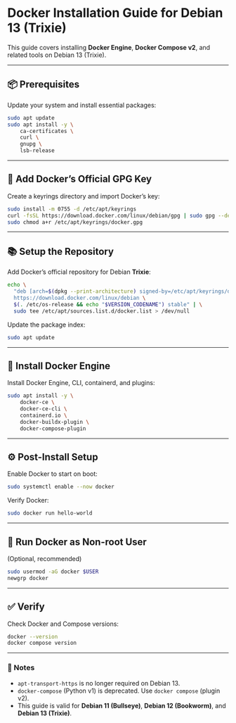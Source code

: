 # Docker Installation Guide for Debian 13 (Trixie)

This guide covers installing **Docker Engine**, **Docker Compose v2**, and related tools on Debian 13 (Trixie).

---

## 📦 Prerequisites
Update your system and install essential packages:

```bash
sudo apt update
sudo apt install -y \
    ca-certificates \
    curl \
    gnupg \
    lsb-release
```

---

## 🔑 Add Docker’s Official GPG Key
Create a keyrings directory and import Docker’s key:

```bash
sudo install -m 0755 -d /etc/apt/keyrings
curl -fsSL https://download.docker.com/linux/debian/gpg | sudo gpg --dearmor -o /etc/apt/keyrings/docker.gpg
sudo chmod a+r /etc/apt/keyrings/docker.gpg
```

---

## 📚 Setup the Repository
Add Docker’s official repository for Debian **Trixie**:

```bash
echo \
  "deb [arch=$(dpkg --print-architecture) signed-by=/etc/apt/keyrings/docker.gpg] \
  https://download.docker.com/linux/debian \
  $(. /etc/os-release && echo "$VERSION_CODENAME") stable" | \
  sudo tee /etc/apt/sources.list.d/docker.list > /dev/null
```

Update the package index:

```bash
sudo apt update
```

---

## 🐳 Install Docker Engine
Install Docker Engine, CLI, containerd, and plugins:

```bash
sudo apt install -y \
    docker-ce \
    docker-ce-cli \
    containerd.io \
    docker-buildx-plugin \
    docker-compose-plugin
```

---

## ⚙️ Post-Install Setup
Enable Docker to start on boot:

```bash
sudo systemctl enable --now docker
```

Verify Docker:

```bash
sudo docker run hello-world
```

---

## 👤 Run Docker as Non-root User
(Optional, recommended)

```bash
sudo usermod -aG docker $USER
newgrp docker
```

---

## ✅ Verify
Check Docker and Compose versions:

```bash
docker --version
docker compose version
```

---

### 🔑 Notes
- `apt-transport-https` is no longer required on Debian 13.  
- `docker-compose` (Python v1) is deprecated. Use `docker compose` (plugin v2).  
- This guide is valid for **Debian 11 (Bullseye)**, **Debian 12 (Bookworm)**, and **Debian 13 (Trixie)**.
